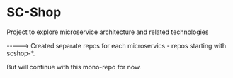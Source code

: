 # SC-Shop

Project to explore microservice architecture and related technologies

-----> Created separate repos for each microservics - repos starting with scshop-*.

But will continue with this mono-repo for now.
